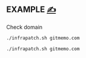 ## EXAMPLE [<span style='font-size:20px;'>&#x270D;</span>](https://github.com/infra-patch/docs/edit/main/START/EXAMPLE.md)

Check domain

```bash
./infrapatch.sh gitmemo.com
```

```bash
./infrapatch.sh gitmemo.com
```